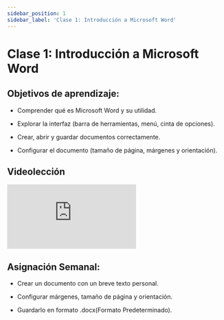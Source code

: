 ```yaml
---
sidebar_position: 1
sidebar_label: 'Clase 1: Introducción a Microsoft Word'
---
```


# Clase 1: Introducción a Microsoft Word

## Objetivos de aprendizaje:

- Comprender qué es Microsoft Word y su utilidad.

- Explorar la interfaz (barra de herramientas, menú, cinta de opciones).

- Crear, abrir y guardar documentos correctamente.

- Configurar el documento (tamaño de página, márgenes y orientación).

## Videolección

<div style={{ position: 'relative', paddingBottom: '56.25%', height: 0, overflow: 'hidden' }}>
  <iframe 
    src="https://www.youtube.com/embed/zRaQik-28ZU?si=K3pdj6ooedTnsMXn"
    title="YouTube video player"
    frameBorder="0"
    allow="accelerometer; autoplay; clipboard-write; encrypted-media; gyroscope; picture-in-picture"
    allowFullScreen
    style={{ position: 'absolute', top: 0, left: 0, width: '100%', height: '100%' }}
  ></iframe>
</div>

## Asignación Semanal:

- Crear un documento con un breve texto personal.

- Configurar márgenes, tamaño de página y orientación.

- Guardarlo en formato .docx(Formato Predeterminado).